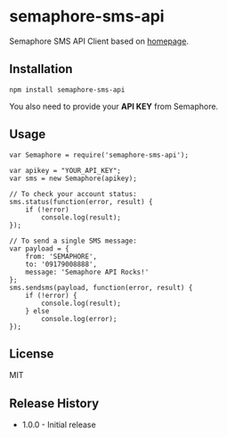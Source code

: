 # semaphore-sms-api

Semaphore SMS API Client based on [homepage](http://semaphore.co/).



## Installation

	npm install semaphore-sms-api



You also need to provide your **API KEY** from Semaphore.

## Usage

	var Semaphore = require('semaphore-sms-api');

    var apikey = "YOUR_API_KEY";
	var sms = new Semaphore(apikey);

	// To check your account status:
    sms.status(function(error, result) {
    	if (!error)
    		console.log(result);
    });

    // To send a single SMS message:
    var payload = {
    	from: 'SEMAPHORE',
    	to: '09179008888',
    	message: 'Semaphore API Rocks!'
    };
    sms.sendsms(payload, function(error, result) {
    	if (!error) {
    		console.log(result);
    	} else
    		console.log(error);
    });    


## License

MIT

## Release History

* 1.0.0 - Initial release
